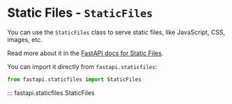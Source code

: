 # Static Files - `StaticFiles`

You can use the `StaticFiles` class to serve static files, like JavaScript, CSS, images, etc.

Read more about it in the
[FastAPI docs for Static Files](https://fastapi.tiangolo.com/tutorial/static-files/).

You can import it directly from `fastapi.staticfiles`:

```python
from fastapi.staticfiles import StaticFiles
```

::: fastapi.staticfiles.StaticFiles
